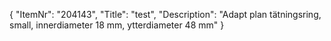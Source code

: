 {
  "ItemNr": "204143",
  "Title": "test",
  "Description": "Adapt plan tätningsring, small, innerdiameter 18 mm, ytterdiameter 48 mm"
}